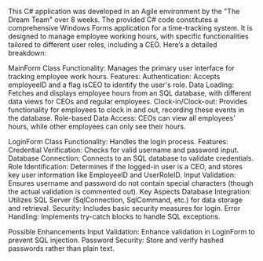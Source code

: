 This C# application was developed in an Agile environment by the "The Dream Team" over 8 weeks.
The provided C# code constitutes a comprehensive Windows Forms application for a time-tracking system. It is designed to manage employee working hours, with specific functionalities tailored to different user roles, including a CEO. Here’s a detailed breakdown:

MainForm Class
Functionality: Manages the primary user interface for tracking employee work hours.
Features:
Authentication: Accepts employeeID and a flag isCEO to identify the user's role.
Data Loading: Fetches and displays employee hours from an SQL database, with different data views for CEOs and regular employees.
Clock-in/Clock-out: Provides functionality for employees to clock in and out, recording these events in the database.
Role-based Data Access: CEOs can view all employees' hours, while other employees can only see their hours.

LoginForm Class
Functionality: Handles the login process.
Features:
Credential Verification: Checks for valid username and password input.
Database Connection: Connects to an SQL database to validate credentials.
Role Identification: Determines if the logged-in user is a CEO, and stores key user information like EmployeeID and UserRoleID.
Input Validation: Ensures username and password do not contain special characters (though the actual validation is commented out).
Key Aspects
Database Integration: Utilizes SQL Server (SqlConnection, SqlCommand, etc.) for data storage and retrieval.
Security: Includes basic security measures for login.
Error Handling: Implements try-catch blocks to handle SQL exceptions.

Possible Enhancements
Input Validation: Enhance validation in LoginForm to prevent SQL injection.
Password Security: Store and verify hashed passwords rather than plain text.
